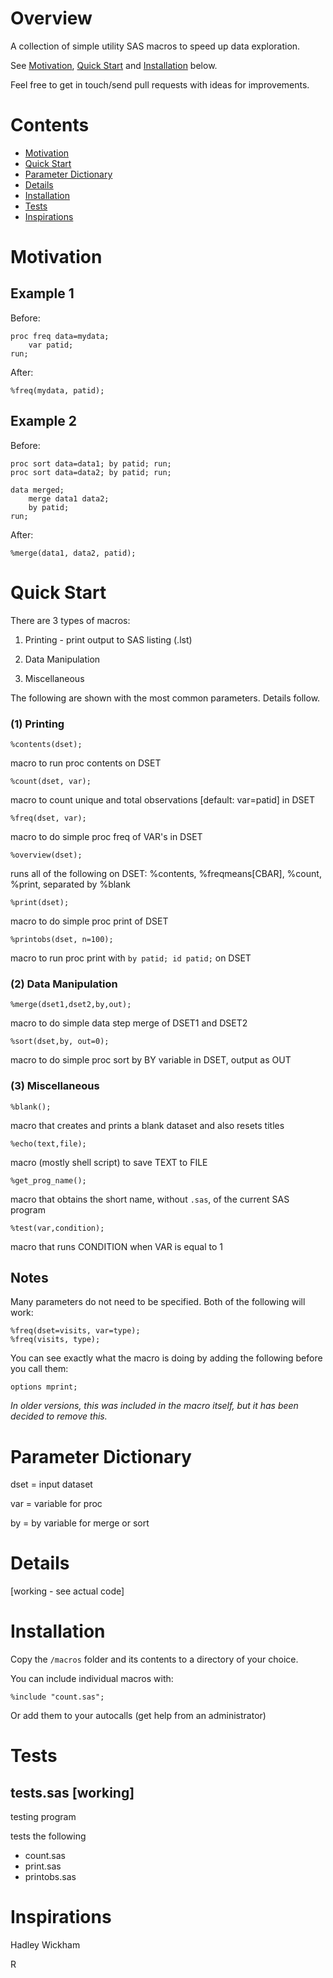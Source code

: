 Overview
===============================================================================
A collection of simple utility SAS macros to speed up data exploration.

See [Motivation](#motivation), [Quick Start](#quick-start) and [Installation](#installation) below.

Feel free to get in touch/send pull requests with ideas for improvements.

Contents
===============================================================================

* [Motivation](#motivation)
* [Quick Start](#quick-start)
* [Parameter Dictionary](#parameter-dictionary)
* [Details](#details)
* [Installation](#installation)
* [Tests](#tests)
* [Inspirations](#inspirations)



Motivation
===============================================================================

## Example 1

Before:

	proc freq data=mydata;
		var patid;
	run;
	
After:

	%freq(mydata, patid);

## Example 2

Before:

	proc sort data=data1; by patid; run;
	proc sort data=data2; by patid; run;
	
	data merged;
		merge data1 data2;
		by patid;
	run;
	
After:

	%merge(data1, data2, patid);

Quick Start
===============================================================================

There are 3 types of macros:

1. Printing - print output to SAS listing (.lst)

2. Data Manipulation

3. Miscellaneous


The following are shown with the most common parameters. Details follow.

### (1) Printing

`%contents(dset);`

macro to run proc contents on DSET

`%count(dset, var);` 

macro to count unique and total observations [default: var=patid] in DSET

`%freq(dset, var);`

macro to do simple proc freq of VAR's in DSET

`%overview(dset);`

runs all of the following on DSET: %contents, %freqmeans[CBAR],
%count, %print, separated by %blank

`%print(dset);`

macro to do simple proc print of DSET

`%printobs(dset, n=100);`

macro to run proc print with `by patid; id patid;` on DSET


### (2) Data Manipulation

`%merge(dset1,dset2,by,out);`

macro to do simple data step merge of DSET1 and DSET2

`%sort(dset,by, out=0);`

macro to do simple proc sort by BY variable in DSET, output as OUT


### (3) Miscellaneous

`%blank();`

macro that creates and prints a blank dataset and also resets titles

`%echo(text,file);`

macro (mostly shell script) to save TEXT to FILE

`%get_prog_name();`

macro that obtains the short name, without `.sas`, of the current SAS
program


`%test(var,condition);`

macro that runs CONDITION when VAR is equal to 1



## Notes
Many parameters do not need to be specified. Both of the following will work:

	%freq(dset=visits, var=type);
	%freq(visits, type);


You can see exactly what the macro is doing by adding the following
before you call them:

	options mprint;  

*In older versions, this was included in the macro itself, but it has
been decided to remove this.*



Parameter Dictionary
===============================================================================
dset = input dataset

var  = variable for proc

by   = by variable for merge or sort




Details
===============================================================================

[working - see actual code]



Installation
===============================================================================
Copy the `/macros` folder and its contents to a directory of your choice.

You can include individual macros with:

	%include "count.sas";

Or add them to your autocalls (get help from an administrator)




Tests
===============================================================================

## tests.sas [working]
testing program

tests the following
* count.sas
* print.sas
* printobs.sas



Inspirations
===============================================================================

Hadley Wickham

R 
